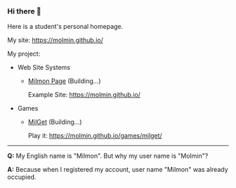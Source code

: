 ### Hi there 👋

Here is a student's personal homepage.

My site: <https://molmin.github.io/>

My project:

- Web Site Systems
  - [Milmon Page](https://github.com/Molmin/Milmon-Page) (Building...)
    
    Example Site: <https://molmin.github.io/>

- Games
  - [MilGet](https://github.com/Molmin/MilGet) (Building...)
    
    Play it: <https://molmin.github.io/games/milget/>

---

**Q:** My English name is "Milmon". But why my user name is "Molmin"?

**A:** Because when I registered my account, user name "Milmon" was already occupied.
